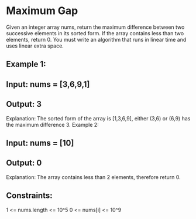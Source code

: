 # Maximum Gap

Given an integer array nums, return the maximum difference between two successive elements in its sorted form. If the array contains less than two elements, return 0.
You must write an algorithm that runs in linear time and uses linear extra space.

 

## Example 1:

## Input: nums = [3,6,9,1]
## Output: 3
Explanation: The sorted form of the array is [1,3,6,9], either (3,6) or (6,9) has the maximum difference 3.
Example 2:

## Input: nums = [10]
## Output: 0
Explanation: The array contains less than 2 elements, therefore return 0.
 

## Constraints:

1 <= nums.length <= 10^5
0 <= nums[i] <= 10^9